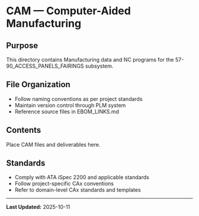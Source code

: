 # CAM — Computer-Aided Manufacturing

## Purpose

This directory contains Manufacturing data and NC programs for the 57-90_ACCESS_PANELS_FAIRINGS subsystem.

## File Organization

- Follow naming conventions as per project standards
- Maintain version control through PLM system
- Reference source files in EBOM_LINKS.md

## Contents

Place CAM files and deliverables here.

## Standards

- Comply with ATA iSpec 2200 and applicable standards
- Follow project-specific CAx conventions
- Refer to domain-level CAx standards and templates

---

**Last Updated:** 2025-10-11
